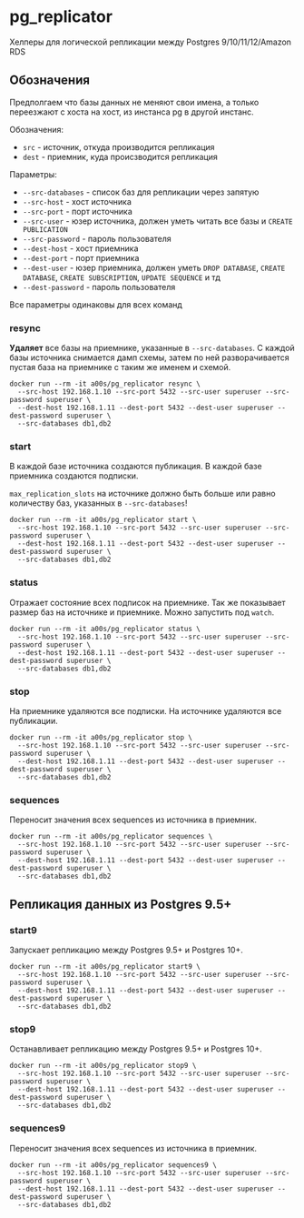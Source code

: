 pg_replicator
=============

Хелперы для логической репликации между Postgres 9/10/11/12/Amazon RDS 

Обозначения
-----------

Предполгаем что базы данных не меняют свои имена, а только переезжают с хоста на хост, из инстанса pg в другой инстанс.

Обозначения:

- `src` - источник, откуда производится репликация
- `dest` - приемник, куда происзводится репликация

Параметры:

- `--src-databases` - список баз для репликации через запятую
- `--src-host` - хост источника
- `--src-port` - порт источника
- `--src-user` - юзер источника, должен уметь читать все базы и `CREATE PUBLICATION`
- `--src-password` - пароль пользователя
- `--dest-host` - хост приемника
- `--dest-port` - порт приемника
- `--dest-user` - юзер приемника, должен уметь `DROP DATABASE`, `CREATE DATABASE`, `CREATE SUBSCRIPTION`, `UPDATE SEQUENCE` и тд
- `--dest-password` - пароль пользователя

Все параметры одинаковы для всех команд


### resync


**Удаляет** все базы на приемнике, указанные в `--src-databases`. 
С каждой базы источника снимается дамп схемы, затем по ней разворачивается пустая база на приемнике с таким же именем и схемой.

```shell
docker run --rm -it a00s/pg_replicator resync \
  --src-host 192.168.1.10 --src-port 5432 --src-user superuser --src-password superuser \
  --dest-host 192.168.1.11 --dest-port 5432 --dest-user superuser --dest-password superuser \
  --src-databases db1,db2
```

### start

В каждой базе источника создаются публикация. В каждой базе приемника создаются подписки.

`max_replication_slots` на источнике должно быть больше или равно количеству баз, указанных в `--src-databases`!

```shell
docker run --rm -it a00s/pg_replicator start \
  --src-host 192.168.1.10 --src-port 5432 --src-user superuser --src-password superuser \
  --dest-host 192.168.1.11 --dest-port 5432 --dest-user superuser --dest-password superuser \
  --src-databases db1,db2
```

### status

Отражает состояние всех подписок на приемнике. 
Так же показывает размер баз на источнике и приемнике. 
Можно запустить под `watch`.

```shell
docker run --rm -it a00s/pg_replicator status \
  --src-host 192.168.1.10 --src-port 5432 --src-user superuser --src-password superuser \
  --dest-host 192.168.1.11 --dest-port 5432 --dest-user superuser --dest-password superuser \
  --src-databases db1,db2
```

### stop

На приемнике удаляются все подписки. На источнике удаляются все публикации.

```shell
docker run --rm -it a00s/pg_replicator stop \
  --src-host 192.168.1.10 --src-port 5432 --src-user superuser --src-password superuser \
  --dest-host 192.168.1.11 --dest-port 5432 --dest-user superuser --dest-password superuser \
  --src-databases db1,db2
```

### sequences

Переносит значения всех sequences из источника в приемник.

```shell
docker run --rm -it a00s/pg_replicator sequences \
  --src-host 192.168.1.10 --src-port 5432 --src-user superuser --src-password superuser \
  --dest-host 192.168.1.11 --dest-port 5432 --dest-user superuser --dest-password superuser \
  --src-databases db1,db2
```


Репликация данных из Postgres 9.5+
----------------------------------

### start9

Запускает репликацию между Postgres 9.5+ и Postgres 10+.

```shell
docker run --rm -it a00s/pg_replicator start9 \
  --src-host 192.168.1.10 --src-port 5432 --src-user superuser --src-password superuser \
  --dest-host 192.168.1.11 --dest-port 5432 --dest-user superuser --dest-password superuser \
  --src-databases db1,db2
```

### stop9

Останавливает репликацию между Postgres 9.5+ и Postgres 10+.

```shell
docker run --rm -it a00s/pg_replicator stop9 \
  --src-host 192.168.1.10 --src-port 5432 --src-user superuser --src-password superuser \
  --dest-host 192.168.1.11 --dest-port 5432 --dest-user superuser --dest-password superuser \
  --src-databases db1,db2
```

### sequences9

Переносит значения всех sequences из источника в приемник.

```shell
docker run --rm -it a00s/pg_replicator sequences9 \
  --src-host 192.168.1.10 --src-port 5432 --src-user superuser --src-password superuser \
  --dest-host 192.168.1.11 --dest-port 5432 --dest-user superuser --dest-password superuser \
  --src-databases db1,db2
```
